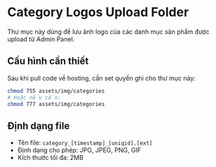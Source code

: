 # Category Logos Upload Folder

Thư mục này dùng để lưu ảnh logo của các danh mục sản phẩm được upload từ Admin Panel.

## Cấu hình cần thiết

Sau khi pull code về hosting, cần set quyền ghi cho thư mục này:

```bash
chmod 755 assets/img/categories
# Hoặc nếu cần:
chmod 777 assets/img/categories
```

## Định dạng file
- Tên file: `category_[timestamp]_[uniqid].[ext]`
- Định dạng cho phép: JPG, JPEG, PNG, GIF
- Kích thước tối đa: 2MB

